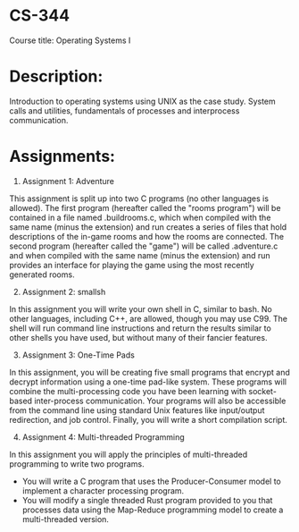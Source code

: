 # CS-344
Course title: Operating Systems I


# Description:

Introduction to operating systems using UNIX as the case study. System calls and utilities, fundamentals of processes and interprocess communication.

# Assignments:

1) Assignment 1: Adventure

This assignment is split up into two C programs (no other languages is allowed). The first program (hereafter called the "rooms program") will be contained in a file named <STUDENT ONID USERNAME>.buildrooms.c, which when compiled with the same name (minus the extension) and run creates a series of files that hold descriptions of the in-game rooms and how the rooms are connected. The second program (hereafter called the "game") will be called <STUDENT ONID USERNAME>.adventure.c and when compiled with the same name (minus the extension) and run provides an interface for playing the game using the most recently generated rooms.

2) Assignment 2: smallsh

In this assignment you will write your own shell in C, similar to bash. No other languages, including C++, are allowed, though you may use C99. The shell will run command line instructions and return the results similar to other shells you have used, but without many of their fancier features.

3) Assignment 3: One-Time Pads

In this assignment, you will be creating five small programs that encrypt and decrypt information using a one-time pad-like system. These programs will combine the multi-processing code you have been learning with socket-based inter-process communication. Your programs will also be accessible from the command line using standard Unix features like input/output redirection, and job control. Finally, you will write a short compilation script.

4) Assignment 4: Multi-threaded Programming

In this assignment you will apply the principles of multi-threaded programming to write two programs.

- You will write a C program that uses the Producer-Consumer model to implement a  character processing program.
- You will modify a single threaded Rust program provided to you that processes data using the Map-Reduce programming model to create a multi-threaded version.


